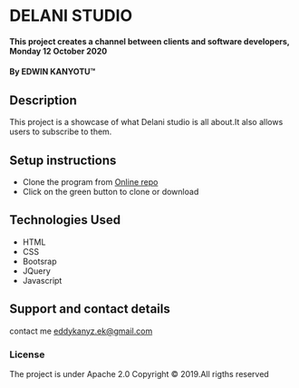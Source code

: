 # DELANI STUDIO
#### This project creates a channel between clients and software developers, Monday 12 October 2020 
#### By **EDWIN KANYOTU**&trade;

## Description
This project is a showcase of what Delani studio is all about.It also allows users to subscribe to them.

## Setup instructions
* Clone the program from [Online repo](https://github.com/Eddychase/Delani-Studio.git)
* Click on the green button to clone or download


## Technologies Used
* HTML
* CSS
* Bootsrap
* JQuery
* Javascript

## Support and contact details
contact me eddykanyz.ek@gmail.com

### License
The project is under Apache 2.0
Copyright &copy; 2019.All rigths reserved
